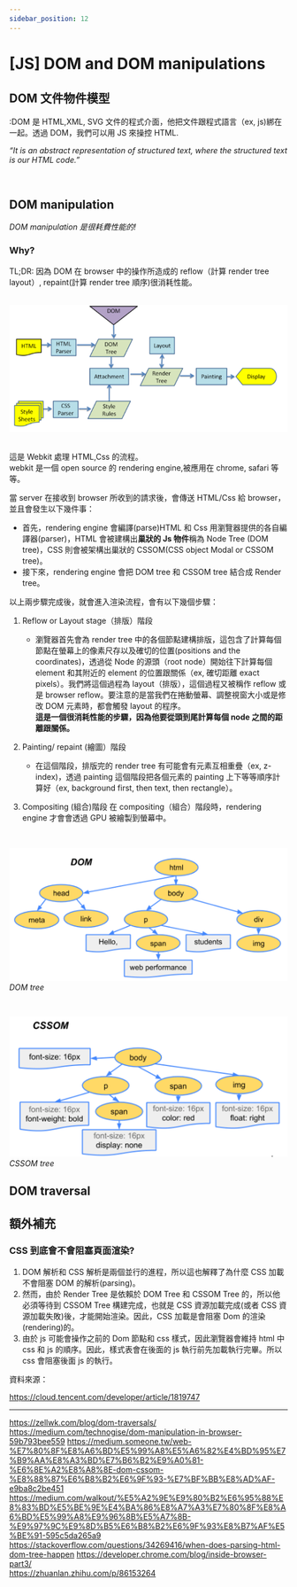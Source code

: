 ```yaml
---
sidebar_position: 12
---
```


# [JS] DOM and DOM manipulations

## DOM 文件物件模型

:DOM 是 HTML,XML, SVG 文件的程式介面，他把文件跟程式語言（ex, js)綁在一起。透過 DOM，我們可以用 JS 來操控 HTML.

_“It is an abstract representation of structured text, where the structured text is our HTML code.”_

&nbsp;

## DOM manipulation

_DOM manipulation 是很耗費性能的!_

### Why?

TL;DR:
因為 DOM 在 browser 中的操作所造成的 reflow（計算 render tree layout）, repaint(計算 render tree 順序)很消耗性能。

&nbsp;
![webkit](./Img/webkit.png)
&nbsp;

這是 Webkit 處理 HTML,Css 的流程。  
webkit 是一個 open source 的 rendering engine,被應用在 chrome, safari 等等。

當 server 在接收到 browser 所收到的請求後，會傳送 HTML/Css 給 browser，並且會發生以下幾件事：

- 首先，rendering engine 會編譯(parse)HTML 和 Css 用瀏覽器提供的各自編譯器(parser)，HTML 會被建構出**巢狀的 Js 物件**稱為 Node Tree (DOM tree)，CSS 則會被架構出巢狀的 CSSOM(CSS object Modal or CSSOM tree)。
- 接下來，rendering engine 會把 DOM tree 和 CSSOM tree 結合成 Render tree。

以上兩步驟完成後，就會進入渲染流程，會有以下幾個步驟：

1. Reflow or Layout stage（排版）階段
   - 瀏覽器首先會為 render tree 中的各個節點建構排版，這包含了計算每個節點在螢幕上的像素尺存以及確切的位置(positions and the coordinates)，透過從 Node 的源頭（root node）開始往下計算每個 element 和其附近的 element 的位置跟關係（ex, 確切距離 exact pixels）。我們將這個過程為 layout（排版），這個過程又被稱作 reflow 或是 browser reflow。要注意的是當我們在捲動螢幕、調整視窗大小或是修改 DOM 元素時，都會觸發 layout 的程序。  
      **這是一個很消耗性能的步驟，因為他要從頭到尾計算每個 node 之間的距離跟關係。**
2. Painting/ repaint (繪圖）階段

   - 在這個階段，排版完的 render tree 有可能會有元素互相重疊（ex, z-index)，透過 painting 這個階段把各個元素的 painting 上下等等順序計算好（ex, background first, then text, then rectangle）。

3. Compositing (組合)階段
   在 compositing（組合）階段時，rendering engine 才會會透過 GPU 被繪製到螢幕中。

&nbsp;

![DOM_TREE](./Img/DOM_TREE.png)
_DOM tree_

&nbsp;

![CSSOM_TREE](./Img/CSSOM_TREE.png)
_CSSOM tree_

## DOM traversal

## 額外補充

### CSS 到底會不會阻塞頁面渲染?

1. DOM 解析和 CSS 解析是兩個並行的進程，所以這也解釋了為什麼 CSS 加載不會阻塞 DOM 的解析(parsing)。
2. 然而，由於 Render Tree 是依賴於 DOM Tree 和 CSSOM Tree 的，所以他必須等待到 CSSOM Tree 構建完成，也就是 CSS 資源加載完成(或者 CSS 資源加載失敗)後，才能開始渲染。因此，CSS 加載是會阻塞 Dom 的渲染 (rendering)的。
3. 由於 js 可能會操作之前的 Dom 節點和 css 樣式，因此瀏覽器會維持 html 中 css 和 js 的順序。因此，樣式表會在後面的 js 執行前先加載執行完畢。所以 css 會阻塞後面 js 的執行。

資料來源：

https://cloud.tencent.com/developer/article/1819747

---

https://zellwk.com/blog/dom-traversals/  
https://medium.com/technogise/dom-manipulation-in-browser-59b793bee559
https://medium.someone.tw/web-%E7%80%8F%E8%A6%BD%E5%99%A8%E5%A6%82%E4%BD%95%E7%B9%AA%E8%A3%BD%E7%B6%B2%E9%A0%81-%E6%8E%A2%E8%A8%8E-dom-cssom-%E8%88%87%E6%B8%B2%E6%9F%93-%E7%BF%BB%E8%AD%AF-e9ba8c2be451
https://medium.com/walkout/%E5%A2%9E%E9%80%B2%E6%95%88%E8%83%BD%E5%BE%9E%E4%BA%86%E8%A7%A3%E7%80%8F%E8%A6%BD%E5%99%A8%E9%96%8B%E5%A7%8B-%E9%97%9C%E9%8D%B5%E6%B8%B2%E6%9F%93%E8%B7%AF%E5%BE%91-595c5da265a9
https://stackoverflow.com/questions/34269416/when-does-parsing-html-dom-tree-happen
https://developer.chrome.com/blog/inside-browser-part3/  
https://zhuanlan.zhihu.com/p/86153264
